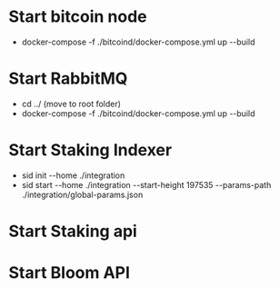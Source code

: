 # Start bitcoin node
- docker-compose -f ./bitcoind/docker-compose.yml up --build

# Start  RabbitMQ
- cd ../ (move to root folder)
- docker-compose -f ./bitcoind/docker-compose.yml up --build

# Start Staking Indexer
- sid init --home ./integration
- sid start --home ./integration --start-height 197535 --params-path ./integration/global-params.json


# Start Staking api
# Start Bloom API
